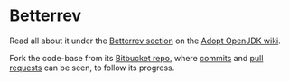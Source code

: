 # Betterrev

Read all about it under the [Betterrev section](https://java.net/projects/adoptopenjdk/pages/WhatToWorkOnForOpenJDK#Betterrev) on the [Adopt OpenJDK wiki](https://java.net/projects/adoptopenjdk/pages/AdoptOpenJDK).

Fork the code-base from its [Bitbucket repo](https://bitbucket.org/adoptopenjdk/betterrev), where [commits](https://bitbucket.org/adoptopenjdk/betterrev/commits/all) and [pull requests](https://bitbucket.org/adoptopenjdk/betterrev/pull-requests) can be seen, to follow its progress.